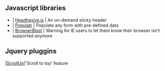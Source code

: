 ## Javascript libraries
* | [Headhesive.js](https://markgoodyear.com/labs/headhesive/) | An on-demand sticky header
* | [Populatr](https://markgoodyear.com/labs/populatr/) | Populate any form with pre-defined data
* | [BrowserBlast](https://markgoodyear.com/2013/02/browserblast-2-relaunch/) | Warning for IE users to let them know their browser isn’t supported anymore


## Jquery pluggins
|[ScrollUp](https://markgoodyear.com/labs/scrollup/)|'Scroll to top' feature
